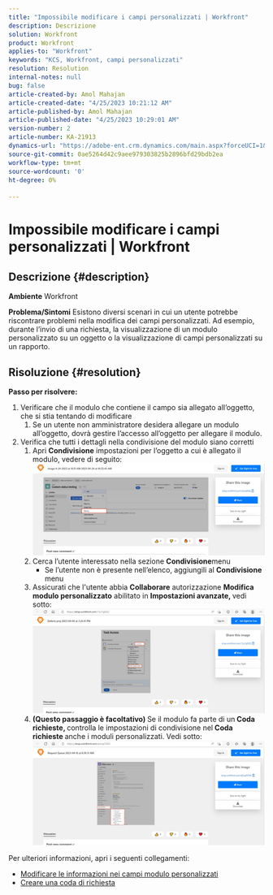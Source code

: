 ```yaml
---
title: "Impossibile modificare i campi personalizzati | Workfront"
description: Descrizione
solution: Workfront
product: Workfront
applies-to: "Workfront"
keywords: "KCS, Workfront, campi personalizzati"
resolution: Resolution
internal-notes: null
bug: false
article-created-by: Amol Mahajan
article-created-date: "4/25/2023 10:21:12 AM"
article-published-by: Amol Mahajan
article-published-date: "4/25/2023 10:29:01 AM"
version-number: 2
article-number: KA-21913
dynamics-url: "https://adobe-ent.crm.dynamics.com/main.aspx?forceUCI=1&pagetype=entityrecord&etn=knowledgearticle&id=a99cefe3-52e3-ed11-a7c7-6045bd006704"
source-git-commit: 0ae5264d42c9aee979303825b2896bfd29bdb2ea
workflow-type: tm+mt
source-wordcount: '0'
ht-degree: 0%

---
```


# Impossibile modificare i campi personalizzati | Workfront

## Descrizione {#description}

<b>Ambiente</b>
Workfront


<b>Problema/Sintomi</b>
Esistono diversi scenari in cui un utente potrebbe riscontrare problemi nella modifica dei campi personalizzati. Ad esempio, durante l’invio di una richiesta, la visualizzazione di un modulo personalizzato su un oggetto o la visualizzazione di campi personalizzati su un rapporto.


## Risoluzione {#resolution}

<b>Passo per risolvere:</b>
1. Verificare che il modulo che contiene il campo sia allegato all’oggetto, che si stia tentando di modificare
   1. Se un utente non amministratore desidera allegare un modulo all’oggetto, dovrà gestire l’accesso all’oggetto per allegare il modulo.
2. Verifica che tutti i dettagli nella condivisione del modulo siano corretti
   1. Apri <b>Condivisione</b> impostazioni per l’oggetto a cui è allegato il modulo, vedere di seguito:![](assets/5290f427-53e3-ed11-a7c7-6045bd006704.png)
   2. Cerca l’utente interessato nella sezione <b>Condivisione</b>menu
      - Se l’utente non è presente nell’elenco, aggiungili al <b>Condivisione</b> menu
   3. Assicurati che l&#39;utente abbia <b>Collaborare</b> autorizzazione <b>Modifica modulo personalizzato</b> abilitato in <b>Impostazioni avanzate, </b>vedi sotto:![](assets/e0da3f1c-8ce2-ed11-a7c7-6045bd006c82.png)
   4. <b>(Questo passaggio è facoltativo) </b>Se il modulo fa parte di un<b> Coda richieste, </b>controlla le impostazioni di condivisione nel<b> Coda richieste </b>anche i moduli personalizzati. Vedi sotto:![](assets/47992451-8ce2-ed11-a7c7-6045bd006c82.png)




Per ulteriori informazioni, apri i seguenti collegamenti:

- [Modificare le informazioni nei campi modulo personalizzati](https://experienceleague.adobe.com/docs/workfront/using/basics/work-with-custom-forms/edit-custom-forms.html?lang=en)
- [Creare una coda di richiesta](https://experienceleague.adobe.com/docs/workfront/using/manage-work/requests/create-and-manage-request-queues/create-request-queue.html?lang=en)

